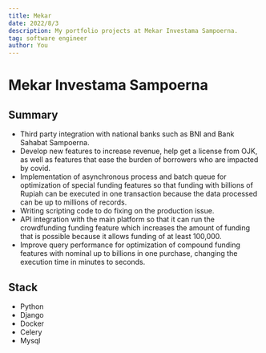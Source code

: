```yaml
---
title: Mekar
date: 2022/8/3
description: My portfolio projects at Mekar Investama Sampoerna.
tag: software engineer
author: You
---
```


# Mekar Investama Sampoerna

## Summary
- Third party integration with national banks such as BNI and Bank Sahabat Sampoerna.
- Develop new features to increase revenue, help get a license from OJK, as well as features that ease the burden of borrowers who are impacted by covid.
- Implementation of asynchronous process and batch queue for optimization of special funding features so that funding with billions of Rupiah can be executed in one transaction because the data processed can be up to millions of records.
- Writing scripting code to do fixing on the production issue.
- API integration with the main platform so that it can run the crowdfunding funding feature which increases the amount of funding that is possible because it allows funding of at least 100,000.
- Improve query performance for optimization of compound funding features with nominal up to billions in one purchase, changing the execution time in minutes to seconds.


## Stack
- Python
- Django
- Docker
- Celery
- Mysql


